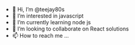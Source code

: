 - 👋 Hi, I’m @teejay80s 
- 👀 I’m interested in javascript
- 🌱 I’m currently learning node js
- 💞️ I’m looking to collaborate on React solutions
- 📫 How to reach me ...

<!---
teejay80s/teejay80s is a ✨ special ✨ repository because its `README.md` (this file) appears on your GitHub profile.
You can click the Preview link to take a look at your changes.
--->
